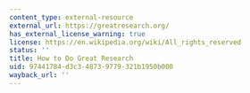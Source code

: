 ```yaml
---
content_type: external-resource
external_url: https://greatresearch.org/
has_external_license_warning: true
license: https://en.wikipedia.org/wiki/All_rights_reserved
status: ''
title: How to Do Great Research
uid: 97441784-d3c3-4873-9779-321b1950b000
wayback_url: ''
---
```

